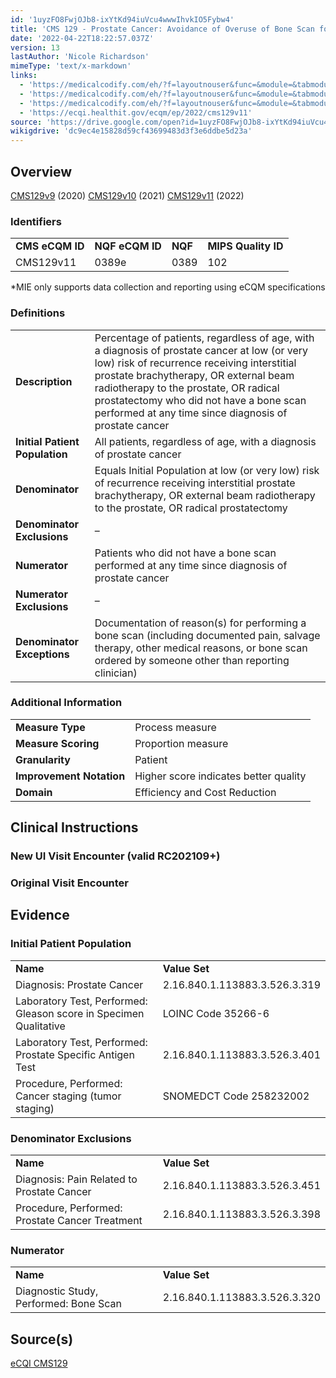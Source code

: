 ```yaml
---
id: '1uyzFO8FwjOJb8-ixYtKd94iuVcu4wwwIhvkIO5Fybw4'
title: 'CMS 129 - Prostate Cancer: Avoidance of Overuse of Bone Scan for Staging Low Risk Prostate Cancer Patients'
date: '2022-04-22T18:22:57.037Z'
version: 13
lastAuthor: 'Nicole Richardson'
mimeType: 'text/x-markdown'
links:
  - 'https://medicalcodify.com/eh/?f=layoutnouser&func=&module=&tabmodule=&name=RXDBmain&showresult=CMS129v9&showresulttype=Measure'
  - 'https://medicalcodify.com/eh/?f=layoutnouser&func=&module=&tabmodule=&name=RXDBmain&showresult=CMS129v10&showresulttype=Measure'
  - 'https://medicalcodify.com/eh/?f=layoutnouser&func=&module=&tabmodule=&name=RXDBmain&showresult=CMS129v11&showresulttype=Measure'
  - 'https://ecqi.healthit.gov/ecqm/ep/2022/cms129v11'
source: 'https://drive.google.com/open?id=1uyzFO8FwjOJb8-ixYtKd94iuVcu4wwwIhvkIO5Fybw4'
wikigdrive: 'dc9ec4e15828d59cf43699483d3f3e6ddbe5d23a'
---
```

## Overview

[CMS129v9](https://medicalcodify.com/eh/?f=layoutnouser&func=&module=&tabmodule=&name=RXDBmain&showresult=CMS129v9&showresulttype=Measure) (2020)
[CMS129v10](https://medicalcodify.com/eh/?f=layoutnouser&func=&module=&tabmodule=&name=RXDBmain&showresult=CMS129v10&showresulttype=Measure) (2021)
[CMS129v11](https://medicalcodify.com/eh/?f=layoutnouser&func=&module=&tabmodule=&name=RXDBmain&showresult=CMS129v11&showresulttype=Measure) (2022)

### Identifiers


<table>
<tr>
<td><strong>CMS eCQM ID</strong></td>
<td><strong>NQF eCQM ID</strong></td>
<td><strong>NQF</strong></td>
<td><strong>MIPS Quality ID</strong></td>
</tr>
<tr>
<td>CMS129v11</td>
<td>0389e</td>
<td>0389</td>
<td>102</td>
</tr>

</table>
*MIE only supports data collection and reporting using eCQM specifications

### Definitions


<table>
<tr>
<td><strong>Description</strong></td>
<td>Percentage of patients, regardless of age, with a diagnosis of prostate cancer at low (or very low) risk of recurrence receiving interstitial prostate brachytherapy, OR external beam radiotherapy to the prostate, OR radical prostatectomy who did not have a bone scan performed at any time since diagnosis of prostate cancer</td>
</tr>
<tr>
<td><strong>Initial Patient Population</strong></td>
<td>All patients, regardless of age, with a diagnosis of prostate cancer</td>
</tr>
<tr>
<td><strong>Denominator</strong></td>
<td>Equals Initial Population at low (or very low) risk of recurrence receiving interstitial prostate brachytherapy, OR external beam radiotherapy to the prostate, OR radical prostatectomy</td>
</tr>
<tr>
<td><strong>Denominator Exclusions</strong></td>
<td>–</td>
</tr>
<tr>
<td><strong>Numerator</strong></td>
<td>Patients who did not have a bone scan performed at any time since diagnosis of prostate cancer</td>
</tr>
<tr>
<td><strong>Numerator Exclusions</strong></td>
<td>–</td>
</tr>
<tr>
<td><strong>Denominator Exceptions</strong></td>
<td>Documentation of reason(s) for performing a bone scan (including documented pain, salvage therapy, other medical reasons, or bone scan ordered by someone other than reporting clinician)</td>
</tr>

</table>


### Additional Information


<table>
<tr>
<td><strong>Measure Type</strong></td>
<td>Process measure</td>
</tr>
<tr>
<td><strong>Measure Scoring</strong></td>
<td>Proportion measure</td>
</tr>
<tr>
<td><strong>Granularity</strong></td>
<td>Patient</td>
</tr>
<tr>
<td><strong>Improvement Notation</strong></td>
<td>Higher score indicates better quality</td>
</tr>
<tr>
<td><strong>Domain</strong></td>
<td>Efficiency and Cost Reduction</td>
</tr>

</table>



## Clinical Instructions


### New UI Visit Encounter (valid RC202109+)



### Original Visit Encounter



## Evidence


### Initial Patient Population


<table>
<tr>
<td><strong>Name</strong></td>
<td><strong>Value Set</strong></td>
</tr>
<tr>
<td>Diagnosis: Prostate Cancer</td>
<td>2.16.840.1.113883.3.526.3.319</td>
</tr>
<tr>
<td>Laboratory Test, Performed: Gleason score in Specimen Qualitative</td>
<td>LOINC Code 35266-6</td>
</tr>
<tr>
<td>Laboratory Test, Performed: Prostate Specific Antigen Test</td>
<td>2.16.840.1.113883.3.526.3.401</td>
</tr>
<tr>
<td>Procedure, Performed: Cancer staging (tumor staging)</td>
<td>SNOMEDCT Code 258232002</td>
</tr>

</table>


### Denominator Exclusions


<table>
<tr>
<td><strong>Name</strong></td>
<td><strong>Value Set</strong></td>
</tr>
<tr>
<td>Diagnosis: Pain Related to Prostate Cancer</td>
<td>2.16.840.1.113883.3.526.3.451</td>
</tr>
<tr>
<td>Procedure, Performed: Prostate Cancer Treatment</td>
<td>2.16.840.1.113883.3.526.3.398</td>
</tr>

</table>


### Numerator


<table>
<tr>
<td><strong>Name</strong></td>
<td><strong>Value Set</strong></td>
</tr>
<tr>
<td>Diagnostic Study, Performed: Bone Scan</td>
<td>2.16.840.1.113883.3.526.3.320</td>
</tr>

</table>


## Source(s)

[eCQI CMS129](https://ecqi.healthit.gov/ecqm/ep/2022/cms129v11)

